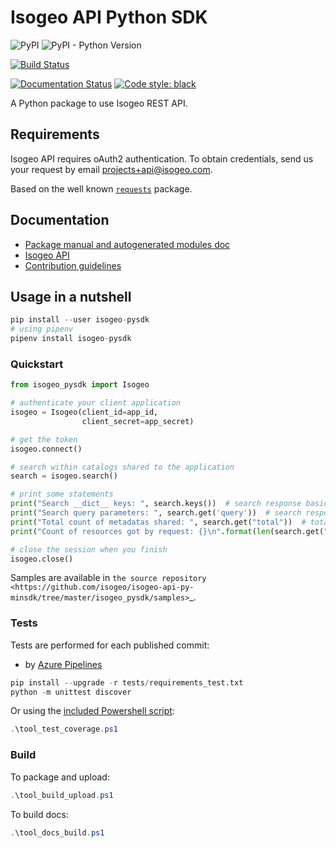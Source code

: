 # Isogeo API Python SDK

![PyPI](https://img.shields.io/pypi/v/isogeo-pysdk.svg) ![PyPI - Python Version](https://img.shields.io/pypi/pyversions/isogeo-pysdk.svg)

[![Build Status](https://dev.azure.com/isogeo/Python%20SDK/_apis/build/status/isogeo.isogeo-api-py-minsdk?branchName=master)](https://dev.azure.com/isogeo/Python%20SDK/_build/latest?definitionId=3&branchName=master)

[![Documentation Status](https://readthedocs.org/projects/isogeo-api-pysdk/badge/?version=latest)](https://isogeo-api-pysdk.readthedocs.io/en/latest/?badge=latest) [![Code style: black](https://img.shields.io/badge/code%20style-black-000000.svg)](https://github.com/psf/black)

A Python package to use Isogeo REST API.

## Requirements

Isogeo API requires oAuth2 authentication. To obtain credentials, send us your request by email [projects+api@isogeo.com](mailto:projects+api@isogeo.com).

Based on the well known [`requests`](https://github.com/requests/requests) package.

## Documentation

- [Package manual and autogenerated modules doc](https://isogeo-api-pysdk.readthedocs.io)
- [Isogeo API](http://help.isogeo.com/api/)
- [Contribution guidelines](/wiki)

## Usage in a nutshell

```python
pip install --user isogeo-pysdk
# using pipenv
pipenv install isogeo-pysdk
```

### Quickstart

```python
from isogeo_pysdk import Isogeo

# authenticate your client application
isogeo = Isogeo(client_id=app_id,
                client_secret=app_secret)

# get the token
isogeo.connect()

# search within catalogs shared to the application
search = isogeo.search()

# print some statements
print("Search __dict__ keys: ", search.keys())  # search response basic structure
print("Search query parameters: ", search.get('query'))  # search response query passed
print("Total count of metadatas shared: ", search.get("total"))  # total of available resources
print("Count of resources got by request: {}\n".format(len(search.get("results"))))  # total of resources returned by search request

# close the session when you finish
isogeo.close()
```

Samples are available in `the source repository <https://github.com/isogeo/isogeo-api-py-minsdk/tree/master/isogeo_pysdk/samples>`_.

### Tests

Tests are performed for each published commit:

- by [Azure Pipelines](https://dev.azure.com/isogeo/Python%20SDK/_build)

```python
pip install --upgrade -r tests/requirements_test.txt
python -m unittest discover
```

Or using the [included Powershell script](https://github.com/isogeo/isogeo-api-py-minsdk/blob/master/tool_test_coverage.ps1):

```powershell
.\tool_test_coverage.ps1
```

### Build

To package and upload:

```powershell
.\tool_build_upload.ps1
```

To build docs:

```powershell
.\tool_docs_build.ps1
```
